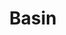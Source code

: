 ---
title: "Basin"
website: "https://usebasin.com/"
description: "Process, deliver, and securely store your submission data"
tool: ["Form"]
---
